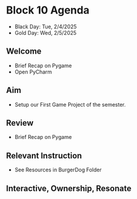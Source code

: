 
# Block 10 Agenda
- Black Day: Tue, 2/4/2025
- Gold Day: Wed, 2/5/2025

## Welcome

- Brief Recap on Pygame
- Open PyCharm

## Aim

- Setup our First Game Project of the semester.

## Review

- Brief Recap on Pygame

## Relevant Instruction

- See Resources in BurgerDog Folder
 

## Interactive, Ownership, Resonate


